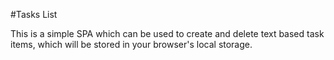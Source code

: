 #Tasks List

This is a simple SPA which can be used to create and delete text based task items, which will be stored in your browser's local storage.